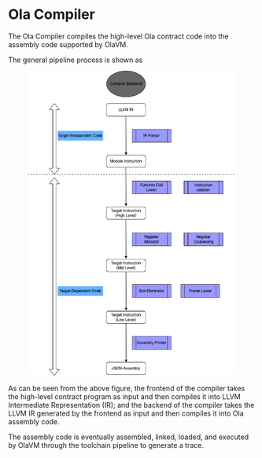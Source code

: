 # Ola Compiler

The Ola Compiler compiles the high-level Ola contract code into the assembly code supported by OlaVM.

The general pipeline process is shown as

&#x20;

<figure><img src="../.gitbook/assets/ola-lang-backend.png" alt=""><figcaption></figcaption></figure>

As can be seen from the above figure, the frontend of the compiler takes the high-level contract program as input and then compiles it into LLVM Intermediate Representation (IR); and the backend of the compiler takes the LLVM IR generated by the frontend as input and then compiles it into Ola assembly code.

The assembly code is eventually assembled, linked, loaded, and executed by OlaVM through the toolchain pipeline to generate a trace.
